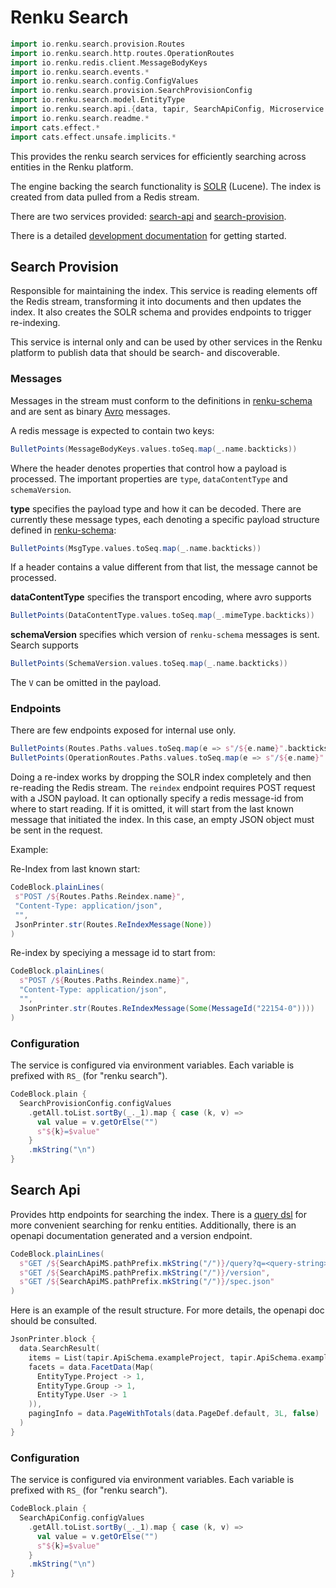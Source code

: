 <!-- -*- fill-column: 80 -*- -->
# Renku Search

```scala mdoc:invisible
import io.renku.search.provision.Routes
import io.renku.search.http.routes.OperationRoutes
import io.renku.redis.client.MessageBodyKeys
import io.renku.search.events.*
import io.renku.search.config.ConfigValues
import io.renku.search.provision.SearchProvisionConfig
import io.renku.search.model.EntityType
import io.renku.search.api.{data, tapir, SearchApiConfig, Microservice as SearchApiMS}
import io.renku.search.readme.*
import cats.effect.*
import cats.effect.unsafe.implicits.*
```

This provides the renku search services for efficiently searching across
entities in the Renku platform.

The engine backing the search functionality is [SOLR](https://solr.apache.org)
(Lucene). The index is created from data pulled from a Redis stream.

There are two services provided: [search-api](#search-api) and
[search-provision](#search-provision).

There is a detailed [development documentation](development.md) for getting
started.

## Search Provision

Responsible for maintaining the index. This service is reading elements off the
Redis stream, transforming it into documents and then updates the index. It also
creates the SOLR schema and provides endpoints to trigger re-indexing.

This service is internal only and can be used by other services in the Renku
platform to publish data that should be search- and discoverable.

### Messages

Messages in the stream must conform to the definitions in
[renku-schema](https://github.com/SwissDataScienceCenter/renku-schema) and are
sent as binary [Avro](https://avro.apache.org/) messages.

A redis message is expected to contain two keys:

```scala mdoc:passthrough
BulletPoints(MessageBodyKeys.values.toSeq.map(_.name.backticks))
```

Where the header denotes properties that control how a payload is processed. The
important properties are `type`, `dataContentType` and `schemaVersion`.

**type** specifies the payload type and how it can be decoded. There are
currently these message types, each denoting a specific payload structure
defined in
[renku-schema](https://github.com/SwissDataScienceCenter/renku-schema):

```scala mdoc:passthrough
BulletPoints(MsgType.values.toSeq.map(_.name.backticks))
```

If a header contains a value different from that list, the message cannot be
processed.

**dataContentType** specifies the transport encoding, where avro supports

```scala mdoc:passthrough
BulletPoints(DataContentType.values.toSeq.map(_.mimeType.backticks))
```

**schemaVersion** specifies which version of `renku-schema` messages is sent.
Search supports

```scala mdoc:passthrough
BulletPoints(SchemaVersion.values.toSeq.map(_.name.backticks))
```

The `V` can be omitted in the payload.

### Endpoints

There are few endpoints exposed for internal use only.

```scala mdoc:passthrough
BulletPoints(Routes.Paths.values.toSeq.map(e => s"/${e.name}".backticks))
BulletPoints(OperationRoutes.Paths.values.toSeq.map(e => s"/${e.name}".backticks))
```

Doing a re-index works by dropping the SOLR index completely and then re-reading
the Redis stream. The `reindex` endpoint requires POST request with a JSON
payload. It can optionally specify a redis message-id from where to start
reading. If it is omitted, it will start from the last known message that
initiated the index. In this case, an empty JSON object must be sent in the
request.

Example:

Re-Index from last known start:
```scala mdoc:passthrough
CodeBlock.plainLines(
 s"POST /${Routes.Paths.Reindex.name}",
 "Content-Type: application/json",
 "",
 JsonPrinter.str(Routes.ReIndexMessage(None))
)
```

Re-index by speciying a message id to start from:
```scala mdoc:passthrough
CodeBlock.plainLines(
  s"POST /${Routes.Paths.Reindex.name}",
  "Content-Type: application/json",
  "",
  JsonPrinter.str(Routes.ReIndexMessage(Some(MessageId("22154-0"))))
)
```

### Configuration

The service is configured via environment variables. Each variable is prefixed
with `RS_` (for "renku search").

```scala mdoc:passthrough
CodeBlock.plain {
  SearchProvisionConfig.configValues
    .getAll.toList.sortBy(_._1).map { case (k, v) =>
      val value = v.getOrElse("")
      s"${k}=$value"
    }
    .mkString("\n")
}
```


## Search Api

Provides http endpoints for searching the index. There is a [query
dsl](/docs/query-manual.md) for more convenient searching for renku entities.
Additionally, there is an openapi documentation generated and a version
endpoint.

```scala mdoc:passthrough
CodeBlock.plainLines(
  s"GET /${SearchApiMS.pathPrefix.mkString("/")}/query?q=<query-string>",
  s"GET /${SearchApiMS.pathPrefix.mkString("/")}/version",
  s"GET /${SearchApiMS.pathPrefix.mkString("/")}/spec.json"
)
```

Here is an example of the result structure. For more details, the openapi doc
should be consulted.

```scala mdoc:passthrough
JsonPrinter.block {
  data.SearchResult(
    items = List(tapir.ApiSchema.exampleProject, tapir.ApiSchema.exampleUser, tapir.ApiSchema.exampleGroup),
    facets = data.FacetData(Map(
      EntityType.Project -> 1,
      EntityType.Group -> 1,
      EntityType.User -> 1
    )),
    pagingInfo = data.PageWithTotals(data.PageDef.default, 3L, false)
  )
}
```

### Configuration

The service is configured via environment variables. Each variable is prefixed
with `RS_` (for "renku search").

```scala mdoc:passthrough
CodeBlock.plain {
  SearchApiConfig.configValues
    .getAll.toList.sortBy(_._1).map { case (k, v) =>
      val value = v.getOrElse("")
      s"${k}=$value"
    }
    .mkString("\n")
}
```
